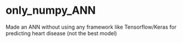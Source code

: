 # only_numpy_ANN
Made an ANN without using any framework like Tensorflow/Keras for predicting heart disease (not the best model)
